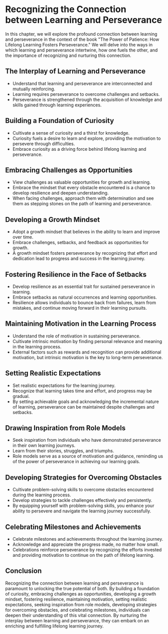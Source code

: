 Recognizing the Connection between Learning and Perseverance
=====================================================================

In this chapter, we will explore the profound connection between learning and perseverance in the context of the book "The Power of Patience: How Lifelong Learning Fosters Perseverance." We will delve into the ways in which learning and perseverance intertwine, how one fuels the other, and the importance of recognizing and nurturing this connection.

**The Interplay of Learning and Perseverance**
----------------------------------------------

* Understand that learning and perseverance are interconnected and mutually reinforcing.
* Learning requires perseverance to overcome challenges and setbacks.
* Perseverance is strengthened through the acquisition of knowledge and skills gained through learning experiences.

**Building a Foundation of Curiosity**
--------------------------------------

* Cultivate a sense of curiosity and a thirst for knowledge.
* Curiosity fuels a desire to learn and explore, providing the motivation to persevere through difficulties.
* Embrace curiosity as a driving force behind lifelong learning and perseverance.

**Embracing Challenges as Opportunities**
-----------------------------------------

* View challenges as valuable opportunities for growth and learning.
* Embrace the mindset that every obstacle encountered is a chance to develop resilience and deepen understanding.
* When facing challenges, approach them with determination and see them as stepping stones on the path of learning and perseverance.

**Developing a Growth Mindset**
-------------------------------

* Adopt a growth mindset that believes in the ability to learn and improve over time.
* Embrace challenges, setbacks, and feedback as opportunities for growth.
* A growth mindset fosters perseverance by recognizing that effort and dedication lead to progress and success in the learning journey.

**Fostering Resilience in the Face of Setbacks**
------------------------------------------------

* Develop resilience as an essential trait for sustained perseverance in learning.
* Embrace setbacks as natural occurrences and learning opportunities.
* Resilience allows individuals to bounce back from failures, learn from mistakes, and continue moving forward in their learning pursuits.

**Maintaining Motivation in the Learning Process**
--------------------------------------------------

* Understand the role of motivation in sustaining perseverance.
* Cultivate intrinsic motivation by finding personal relevance and meaning in the learning process.
* External factors such as rewards and recognition can provide additional motivation, but intrinsic motivation is the key to long-term perseverance.

**Setting Realistic Expectations**
----------------------------------

* Set realistic expectations for the learning journey.
* Recognize that learning takes time and effort, and progress may be gradual.
* By setting achievable goals and acknowledging the incremental nature of learning, perseverance can be maintained despite challenges and setbacks.

**Drawing Inspiration from Role Models**
----------------------------------------

* Seek inspiration from individuals who have demonstrated perseverance in their own learning journeys.
* Learn from their stories, struggles, and triumphs.
* Role models serve as a source of motivation and guidance, reminding us of the power of perseverance in achieving our learning goals.

**Developing Strategies for Overcoming Obstacles**
--------------------------------------------------

* Cultivate problem-solving skills to overcome obstacles encountered during the learning process.
* Develop strategies to tackle challenges effectively and persistently.
* By equipping yourself with problem-solving skills, you enhance your ability to persevere and navigate the learning journey successfully.

**Celebrating Milestones and Achievements**
-------------------------------------------

* Celebrate milestones and achievements throughout the learning journey.
* Acknowledge and appreciate the progress made, no matter how small.
* Celebrations reinforce perseverance by recognizing the efforts invested and providing motivation to continue on the path of lifelong learning.

**Conclusion**
--------------

Recognizing the connection between learning and perseverance is paramount to unlocking the true potential of both. By building a foundation of curiosity, embracing challenges as opportunities, developing a growth mindset, fostering resilience, maintaining motivation, setting realistic expectations, seeking inspiration from role models, developing strategies for overcoming obstacles, and celebrating milestones, individuals can deepen their understanding of this vital connection. By nurturing the interplay between learning and perseverance, they can embark on an enriching and fulfilling lifelong learning journey.

